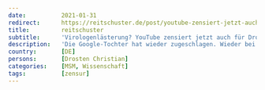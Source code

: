 ```yaml
---
date:          2021-01-31
redirect:      https://reitschuster.de/post/youtube-zensiert-jetzt-auch-fuer-drosten/
title:         reitschuster
subtitle:      'Virologenlästerung? YouTube zensiert jetzt auch für Drosten'
description:   'Die Google-Tochter hat wieder zugeschlagen. Wieder bei "Punkt.Preradovic". Wieder wurde ein Video gelöscht, die Kollegin für eine Woche gesperrt. Offenbar gehört bei Youtube jetzt auch schon Kritik an Star-Virologen zu den Gründen für Zensur? Hier das verbotene Video!'
country:       [DE]
persons:       [Drosten Christian]
categories:    [MSM, Wissenschaft]
tags:          [zensur]
---
```

